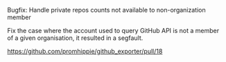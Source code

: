 Bugfix: Handle private repos counts not available to non-organization member

Fix the case where the account used to query GitHub API is not a member of a
given organisation, it resulted in a segfault.

https://github.com/promhippie/github_exporter/pull/18
